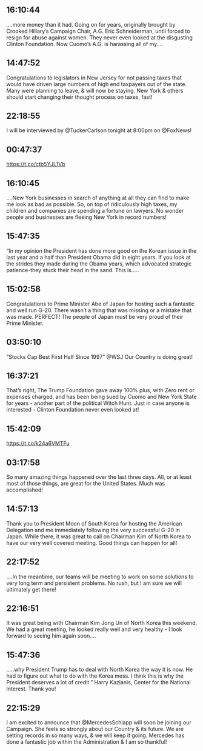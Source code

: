 ## 16:10:44
....more money than it had. Going on for years, originally brought by Crooked Hillary’s Campaign Chair, A.G. Eric Schneiderman, until forced to resign for abuse against women. They never even looked at the disgusting Clinton Foundation. Now Cuomo’s A.G. is harassing all of my....
## 14:47:52
Congratulations to legislators in New Jersey for not passing taxes that would have driven large numbers of high end taxpayers out of the state. Many were planning to leave, &amp; will now be staying. New York &amp; others should start changing their thought process on taxes, fast!
## 22:18:55
I will be interviewed by @TuckerCarlson tonight at 8:00pm on @FoxNews!
## 00:47:37
https://t.co/ctb5YJL1Vb
## 16:10:45
....New York businesses in search of anything at all they can find to make me look as bad as possible. So, on top of ridiculously high taxes, my children and companies are spending a fortune on lawyers. No wonder people and businesses are fleeing New York in record numbers!
## 15:47:35
“In my opinion the President has done more good on the Korean issue in the last year and a half than President Obama did in eight years. If you look at the strides they made during the Obama years, which advocated strategic patience-they stuck their head in the sand. This is.....
## 15:02:58
Congratulations to Prime Minister Abe of Japan for hosting such a fantastic and well run G-20. There wasn’t a thing that was missing or a mistake that was made. PERFECT! The people of Japan must be very proud of their Prime Minister.
## 03:50:10
“Stocks Cap Best First Half Since 1997” @WSJ Our Country is doing great!
## 16:37:21
That’s right, The Trump Foundation gave away 100% plus, with Zero rent or expenses charged, and has been being sued by Cuomo and New York State for years - another part of the political Witch Hunt. Just in case anyone is interested - Clinton Foundation never even looked at!
## 15:42:09
https://t.co/k24a6VMTFu
## 03:17:58
So many amazing things happened over the last three days. All, or at least most of those things, are great for the United States. Much was accomplished!
## 14:57:13
Thank you to President Moon of South Korea for hosting the American Delegation and me immediately following the very successful G-20 in Japan. While there, it was great to call on Chairman Kim of North Korea to have our very well covered meeting. Good things can happen for all!
## 22:17:52
....In the meantime, our teams will be meeting to work on some solutions to very long term and persistent problems. No rush, but I am sure we will ultimately get there!
## 22:16:51
It was great being with Chairman Kim Jong Un of North Korea this weekend. We had a great meeting, he looked really well and very healthy - I look forward to seeing him again soon....
## 15:47:36
.....why President Trump has to deal with North Korea the way it is now. He had to figure out what to do with the Korea mess. I think this is why the President deserves a lot of credit.” Harry Kazianis, Center for the National Interest. Thank you!
## 22:15:29
I am excited to announce that @MercedesSchlapp will soon be joining our Campaign. She feels so strongly about our Country &amp; its future. We are setting records in so many ways, &amp; we will keep it going. Mercedes has done a fantastic job within the Administration &amp; I am so thankful!
